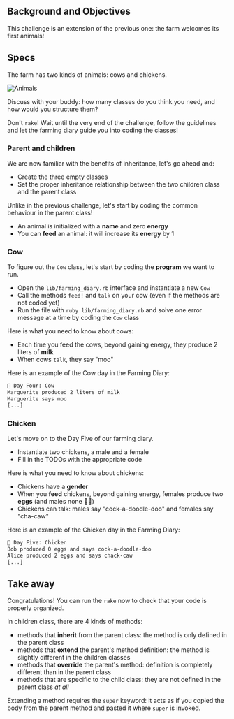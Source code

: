 ## Background and Objectives

This challenge is an extension of the previous one: the farm welcomes its first animals!


## Specs
The farm has two kinds of animals: cows and chickens.

![Animals](https://raw.githubusercontent.com/lewagon/fullstack-images/master/ruby/farming-diary/animals.svg?sanitize=true)

Discuss with your buddy: how many classes do you think you need, and how would you structure them?

Don't `rake`! Wait until the very end of the challenge, follow the guidelines and let the farming diary guide you into coding the classes!


### Parent and children
We are now familiar with the benefits of inheritance, let's go ahead and:
- Create the three empty classes
- Set the proper inheritance relationship between the two children class and the parent class

Unlike in the previous challenge, let's start by coding the common behaviour in the parent class!

- An animal is initialized with a **name** and zero **energy**
- You can **feed** an animal: it will increase its **energy** by 1


### Cow
To figure out the `Cow` class, let's start by coding the **program** we want to run.
- Open the `lib/farming_diary.rb` interface and instantiate a new `Cow`
- Call the methods `feed!` and `talk` on your cow (even if the methods are not coded yet)
- Run the file with `ruby lib/farming_diary.rb` and solve one error message at a time by coding the `Cow` class

Here is what you need to know about cows:

- Each time you feed the cows, beyond gaining energy, they produce 2 liters of **milk**
- When cows `talk`, they say "moo"

Here is an example of the Cow day in the Farming Diary:

```bash
📝 Day Four: Cow
Marguerite produced 2 liters of milk
Marguerite says moo
[...]
```

### Chicken
Let's move on to the Day Five of our farming diary.
- Instantiate two chickens, a male and a female
- Fill in the TODOs with the appropriate code

Here is what you need to know about chickens:

- Chickens have a **gender**
- When you **feed** chickens, beyond gaining energy, females produce two **eggs** (and males none 🤷‍♂️)
- Chickens can talk: males say "cock-a-doodle-doo" and females say "cha-caw"

Here is an example of the Chicken day in the Farming Diary:

```bash
📝 Day Five: Chicken
Bob produced 0 eggs and says cock-a-doodle-doo
Alice produced 2 eggs and says chack-caw
[...]
```

## Take away

Congratulations! You can run the `rake` now to check that your code is properly organized.

In children class, there are 4 kinds of methods:
- methods that **inherit** from the parent class: the method is only defined in the parent class
- methods that **extend** the parent's method definition: the method is slightly different in the children classes
- methods that **override** the parent's method: definition is completely different than in the parent class
- methods that are specific to the child class: they are not defined in the parent class _at all_

Extending a method requires the `super` keyword: it acts as if you copied the body from the parent method and pasted it where `super` is invoked.

